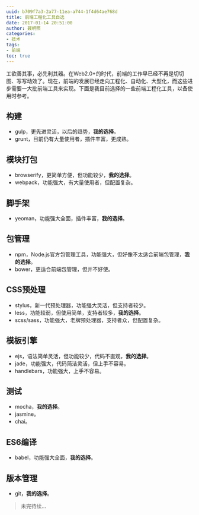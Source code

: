 ```yaml
---
uuid: b709f7a3-2a77-11ea-a744-1f4d64ae768d
title: 前端工程化工具自选
date: 2017-01-14 20:51:00
author: 聂明照
categories:
- 技术
tags:
- 前端
toc: true
---
```


工欲善其事，必先利其器。在Web2.0+的时代，前端的工作早已经不再是切切图、写写动效了。现在，前端的发展已经走向工程化、自动化、大型化，而这些进步需要一大批前端工具来实现。下面是我目前选择的一些前端工程化工具，以备使用时参考。

<!-- more -->

## 构建

* gulp，更先进灵活，以后的趋势，**我的选择**。
* grunt，目前仍有大量使用者，插件丰富，更成熟。

## 模块打包

* browserify，更简单方便，但功能较少，**我的选择**。
* webpack，功能强大，有大量使用者，但配置复杂。

## 脚手架

* yeoman，功能强大全面，插件丰富，**我的选择**。

## 包管理

* npm，Node.js官方包管理工具，功能强大，但好像不太适合前端包管理，**我的选择**。
* bower，更适合前端包管理，但并不好使。

## CSS预处理

* stylus，新一代预处理器，功能强大灵活，但支持者较少。
* less，功能较弱，但使用简单，支持者较多，**我的选择**。
* scss/sass，功能强大，老牌预处理器，支持者众，但配置复杂。

## 模板引擎

* ejs，语法简单灵活，但功能较少，代码不直观，**我的选择**。
* jade，功能强大，代码简洁灵活，但上手不容易。
* handlebars，功能强大，上手不容易。

## 测试

* mocha，**我的选择**。
* jasmine。
* chai。

## ES6编译

* babel，功能强大全面，**我的选择**。

## 版本管理

* git，**我的选择**。

> 未完待续...
